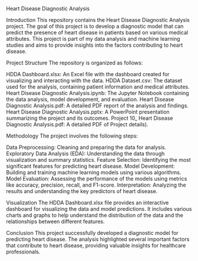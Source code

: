 Heart Disease Diagnostic Analysis

Introduction
This repository contains the Heart Disease Diagnostic Analysis project. 
The goal of this project is to develop a diagnostic model that can predict the presence of heart disease in patients based on various medical attributes.
This project is part of my data analysis and machine learning studies and aims to provide insights into the factors contributing to heart disease.

Project Structure
The repository is organized as follows:

HDDA Dashboard.xlsx: An Excel file with the dashboard created for visualizing and interacting with the data.
HDDA Dataset.csv: The dataset used for the analysis, containing patient information and medical attributes.
Heart Disease Diagnostic Analysis.ipynb: The Jupyter Notebook containing the data analysis, model development, and evaluation.
Heart Disease Diagnostic Analysis.pdf: A detailed PDF report of the analysis and findings.
Heart Disease Diagnostic Analysis.pptx: A PowerPoint presentation summarizing the project and its outcomes.
Project 10_ Heart Disease Diagnostic Analysis.pdf: A detailed PDF of Project details).

Methodology
The project involves the following steps:

Data Preprocessing: Cleaning and preparing the data for analysis.
Exploratory Data Analysis (EDA): Understanding the data through visualization and summary statistics.
Feature Selection: Identifying the most significant features for predicting heart disease.
Model Development: Building and training machine learning models using various algorithms.
Model Evaluation: Assessing the performance of the models using metrics like accuracy, precision, recall, and F1-score.
Interpretation: Analyzing the results and understanding the key predictors of heart disease.

Visualization
The HDDA Dashboard.xlsx file provides an interactive dashboard for visualizing the data and model predictions. 
It includes various charts and graphs to help understand the distribution of the data and the relationships between different features.

Conclusion
This project successfully developed a diagnostic model for predicting heart disease. 
The analysis highlighted several important factors that contribute to heart disease, providing valuable insights for healthcare professionals.
